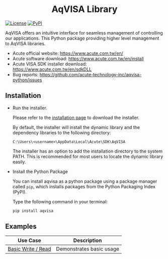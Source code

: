 <h1 align=center>AqVISA Library</h1>

[![License](https://img.shields.io/badge/License-BSD_2--Clause-orange.svg)](https://opensource.org/licenses/BSD-2-Clause)
[![PyPI](https://img.shields.io/pypi/v/aqvisa?label=pypi%20package)](https://pypi.org/project/aqvisa/)

AqVISA offers an intuitive interface for seamless management of controlling our applications. This Python package providing higher level management to AqVISA libraries.

- Acute official website: https://www.acute.com.tw/en/
- Acute software download: https://www.acute.com.tw/en/install
- Acute VISA SDK installer download: https://www.acute.com.tw/en/sdkDLL
- Bug reports: https://github.com/acute-technology-inc/aqvisa-python/issues

## Installation

- Run the installer.

    Please refer to the [installation page](https://www.acute.com.tw/en/sdkDLL) to download the installer.
    
    By default, the installer will install the dynamic library and the dependency libraries to the following directory:
    ```
    C:\Users\<username>\AppData\Local\Acute\SDK\AqVISA
    ```
    
    The installer has an option to add the installation directory to the system PATH.
    This is recommended for most users to locate the dynamic library easily.

- Install the Python Package
    
    You can install aqvisa as a python package using a package manager called `pip`, which installs packages from the Python Packaging Index (PyPI).
    
    Type the following command in your terminal:
    ```bash
    pip install aqvisa
    ```

## Examples

| **Use Case** | **Description** |
| ------------ | --------------- |
| [Basic Write / Read](https://github.com/acute-technology-inc/aqvisa-python/blob/main/examples/helloworld.py) | Demonstrates basic usage | 
